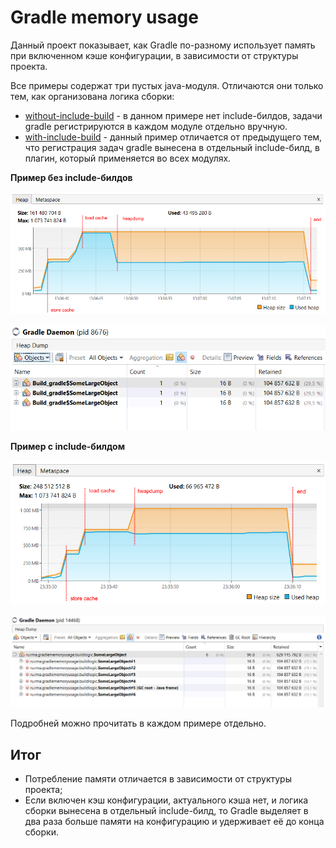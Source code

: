 # Gradle memory usage

Данный проект показывает, как Gradle по-разному использует память при включенном кэше конфигурации,
в зависимости от структуры проекта.

Все примеры содержат три пустых java-модуля. Отличаются они только тем, как организована логика сборки:
- [without-include-build](https://github.com/rmarma/gradle-memory-usage/tree/without-include-build) -
в данном примере нет include-билдов, задачи gradle регистрируются в каждом модуле отдельно вручную.
- [with-include-build](https://github.com/rmarma/gradle-memory-usage/tree/with-include-build) -
данный пример отличается от предыдущего тем, что регистрация задач gradle вынесена в отдельный include-билд,
в плагин, который применяется во всех модулях.

**Пример без include-билдов**

![heap-without-include-build](docs/img/heap-without-include-build.png)

![objects-without-include-build](docs/img/objects-without-include-build.png)

**Пример с include-билдом**

![heap-with-include-build](docs/img/heap-with-include-build.png)

![objects-with-include-build](docs/img/objects-with-include-build.png)

Подробней можно прочитать в каждом примере отдельно.

## Итог

- Потребление памяти отличается в зависимости от структуры проекта;
- Если включен кэш конфигурации, актуального кэша нет, и логика сборки вынесена в отдельный include-билд, то Gradle
выделяет в два раза больше памяти на конфигурацию и удерживает её до конца сборки.
